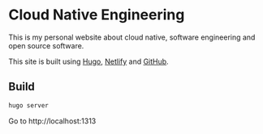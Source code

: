 # Cloud Native Engineering

This is my personal website about cloud native, software engineering and open source software.

This site is built using [Hugo](https://gohugo.io/), [Netlify](https://www.netlify.com/) and [GitHub](https://github.com/avthart/cloud-native-engineering).

## Build

```bash
hugo server
```

Go to http://localhost:1313